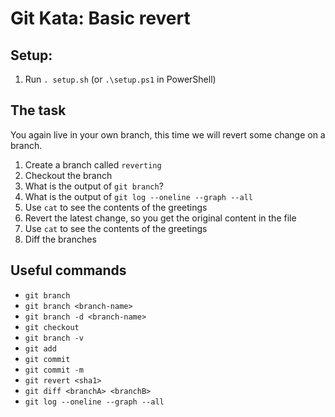 # Git Kata: Basic revert
## Setup:

1. Run `. setup.sh` (or `.\setup.ps1` in PowerShell)

## The task

You again live in your own branch, this time we will revert some change on a branch.

1. Create a branch called `reverting`
1. Checkout the branch
1. What is the output of `git branch`?
1. What is the output of `git log --oneline --graph --all`
1. Use `cat` to see the contents of the greetings
1. Revert the latest change, so you get the original content in the file
1. Use `cat` to see the contents of the greetings
1. Diff the branches

## Useful commands
- `git branch`
- `git branch <branch-name>`
- `git branch -d <branch-name>`
- `git checkout`
- `git branch -v`
- `git add`
- `git commit`
- `git commit -m`
- `git revert <sha1>`
- `git diff <branchA> <branchB>`
- `git log --oneline --graph --all`
